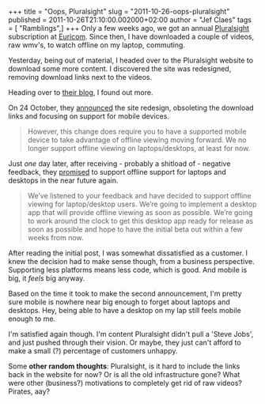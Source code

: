 +++
title = "Oops, Pluralsight"
slug = "2011-10-26-oops-pluralsight"
published = 2011-10-26T21:10:00.002000+02:00
author = "Jef Claes"
tags = [ "Ramblings",]
+++
Only a few weeks ago, we got an annual
[Pluralsight](http://www.pluralsight-training.net/microsoft/)
subscription at [Euricom](http://www.euri.com/). Since then, I have
downloaded a couple of videos, raw wmv's, to watch offline on my laptop,
commuting.  
  
Yesterday, being out of material, I headed over to the Pluralsight
website to download some more content. I discovered the site was
redesigned, removing download links next to the videos.  
  
Heading over to [their blog](http://blog.pluralsight.com/), I found out
more.  
  
On 24 October, they
[announced](http://blog.pluralsight.com/2011/10/24/offline-viewing-what-happened-to-the-downloads-tab/)
the site redesign, obsoleting the download links and focusing on support
for mobile devices.  

> However, this change does require you to have a supported mobile
> device to take advantage of offline viewing moving forward. We no
> longer support offline viewing on laptops/desktops, at least for now. 

Just *one* day later, after receiving - probably a shitload of -
negative feedback, they
[promised](http://blog.pluralsight.com/2011/10/25/offline-viewing-for-laptopsdesktops/)
to support offline support for laptops and desktops in the near future
again. 

> We’ve listened to your feedback and have decided to support offline
> viewing for laptop/desktop users. We’re going to implement a desktop
> app that will provide offline viewing as soon as possible. We’re going
> to work around the clock to get this desktop app ready for release as
> soon as possible and hope to have the initial beta out within a few
> weeks from now.

After reading the initial post, I was somewhat dissatisfied as a
customer. I knew the decision had to make sense though, from a business
perspective. Supporting less platforms means less code, which is good.
And mobile is big, it *feels* big anyway.  
  
Based on the time it took to make the second announcement, I'm pretty
sure mobile is nowhere near big enough to forget about laptops and
desktops. Hey, being able to have a desktop on my lap still feels mobile
enough to me.  
  
I'm satisfied again though. I'm content Pluralsight didn't pull a 'Steve
Jobs', and just pushed through their vision. Or maybe, they just can't
afford to make a small (?) percentage of customers unhappy.  
  
Some **other random thoughts**: Pluralsight, is it hard to include the
links back in the website for now? Or is all the old infrastructure
gone? What were other (business?) motivations to completely get rid of
raw videos? Pirates, aay?
